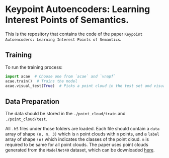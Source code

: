 # Keypoint Autoencoders: Learning Interest Points of Semantics.
This is the repository that contains the code of the paper `Keypoint Autoencoders: Learning Interest Points of Semantics`.

## Training
To run the training process:
```python
import acae  # Choose one from `acae` and `vnapf`
acae.train()  # Trains the model
acae.visual_test(True)  # Picks a point cloud in the test set and visualize the results
```

## Data Preparation
The data should be stored in the `./point_cloud/train` and `./point_cloud/test`.

All `.h5` files under those folders are loaded. Each file should contain a `data` array of shape `(n, m, 3)` which is `n` point clouds with `m` points, and a `label` array of shape `(n)` which indicates the classes of the point cloud. `m` is required to be same for all point clouds.
The paper uses point clouds generated from the `ModelNet40` dataset, which can be downloaded [here](https://shapenet.cs.stanford.edu/media/modelnet40_ply_hdf5_2048.zip).
